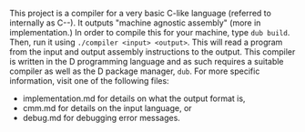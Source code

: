 This project is a compiler for a very basic C-like language (referred to internally as C--).
It outputs "machine agnostic assembly" (more in implementation.)
In order to compile this for your machine, type `dub build`.
Then, run it using `./compiler <input> <output>`. This will read a program from the input and output assembly instructions to the output.
This compiler is written in the D programming language and as such requires a suitable compiler as well as the D package manager, `dub`.
For more specific information, visit one of the following files:
* implementation.md for details on what the output format is,
* cmm.md for details on the input language, or
* debug.md for debugging error messages.
